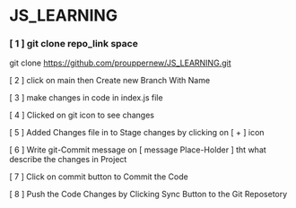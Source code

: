 # JS_LEARNING

### [ 1 ] git clone repo_link space

git clone https://github.com/prouppernew/JS_LEARNING.git

[ 2 ] click on main then Create new Branch With Name

[ 3 ] make changes in code in index.js file 

[ 4 ] Clicked on git icon to see changes 

[ 5 ] Added Changes file in to Stage changes by clicking on [ + ] icon

[ 6 ] Write git-Commit message on [ message Place-Holder ] tht what describe the changes in Project 

[ 7 ] Click on commit button to Commit the Code 

[ 8 ] Push the Code Changes by Clicking Sync Button to the Git Reposetory 